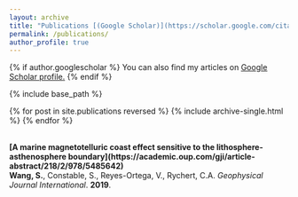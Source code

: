 ```yaml
---
layout: archive
title: "Publications [(Google Scholar)](https://scholar.google.com/citations?user=ysA5F_kAAAAJ&hl=en&authuser=1)" 
permalink: /publications/ 
author_profile: true
---
```


{% if author.googlescholar %}
  You can also find my articles on <u><a href="{{author.googlescholar}}">Google Scholar profile</a>.</u>
{% endif %}

{% include base_path %}

{% for post in site.publications reversed %}
  {% include archive-single.html %}
{% endfor %}

<br>
<b>[A marine magnetotelluric coast effect sensitive to the lithosphere-asthenosphere boundary](https://academic.oup.com/gji/article-abstract/218/2/978/5485642)</b> <br> 
<b>Wang, S.</b>, Constable, S., Reyes-Ortega, V., Rychert, C.A.
<i>Geophysical Journal International</i>. <b>2019</b>.
